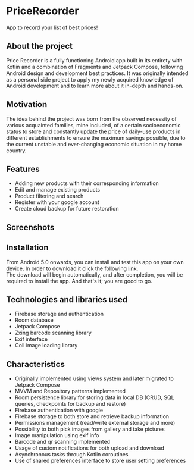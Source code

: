# PriceRecorder
App to record your list of best prices!

## About the project
Price Recorder is a fully functioning Android app built in its entirety with Kotlin and a combination of Fragments and Jetpack Compose, following Android design and development best practices. It was originally intended as a personal side project to apply my newly acquired knowledge of Android development and to learn more about it in-depth and hands-on.

## Motivation
The idea behind the project was born from the observed necessity of various acquainted families, mine included, of a certain socioeconomic status to store and constantly update the price of daily-use products in different establishments to ensure the maximum savings possible, due to the current unstable and ever-changing economic situation in my home country.

## Features
- Adding new products with their corresponding information
- Edit and manage existing products
- Product filtering and search
- Register with your google account
- Create cloud backup for future restoration

## Screenshots


## Installation
From Android 5.0 onwards, you can install and test this app on your own device. In order to download it click the following [link](https://github.com/enzoavalos/PriceRecorder/releases/download/v1.0.0/pricerecorder.apk).   
The download will begin automatically, and after completion, you will be required to install the app. And that's it; you are good to go.

## Technologies and libraries used
- Firebase storage and authentication
- Room database
- Jetpack Compose
- Zxing barcode scanning library
- Exif interface
- Coil image loading library

## Characteristics
- Originally implemented using views system and later migrated to Jetpack Compose
- MVVM and Repository patterns implemented
- Room persistence library for storing data in local DB (CRUD, SQL queries, checkpoints for backup and restore)
- Firebase authentication with google
- Firebase storage to both store and retrieve backup information
- Permissions management (read/write external storage and more)
- Possibility to both pick images from gallery and take pictures
- Image manipulation using exif info
- Barcode and qr scanning implemented
- Usage of custom notifications for both upload and download
- Asynchronous tasks through Kotlin coroutines
- Use of shared preferences interface to store user setting preferences
